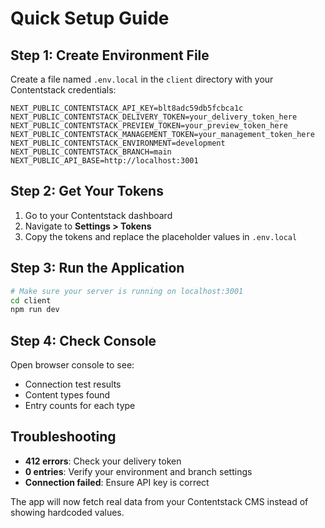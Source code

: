 # Quick Setup Guide

## Step 1: Create Environment File

Create a file named `.env.local` in the `client` directory with your Contentstack credentials:

```env
NEXT_PUBLIC_CONTENTSTACK_API_KEY=blt8adc59db5fcbca1c
NEXT_PUBLIC_CONTENTSTACK_DELIVERY_TOKEN=your_delivery_token_here
NEXT_PUBLIC_CONTENTSTACK_PREVIEW_TOKEN=your_preview_token_here
NEXT_PUBLIC_CONTENTSTACK_MANAGEMENT_TOKEN=your_management_token_here
NEXT_PUBLIC_CONTENTSTACK_ENVIRONMENT=development
NEXT_PUBLIC_CONTENTSTACK_BRANCH=main
NEXT_PUBLIC_API_BASE=http://localhost:3001
```

## Step 2: Get Your Tokens

1. Go to your Contentstack dashboard
2. Navigate to **Settings > Tokens**
3. Copy the tokens and replace the placeholder values in `.env.local`

## Step 3: Run the Application

```bash
# Make sure your server is running on localhost:3001
cd client
npm run dev
```

## Step 4: Check Console

Open browser console to see:
- Connection test results
- Content types found
- Entry counts for each type

## Troubleshooting

- **412 errors**: Check your delivery token
- **0 entries**: Verify your environment and branch settings
- **Connection failed**: Ensure API key is correct

The app will now fetch real data from your Contentstack CMS instead of showing hardcoded values.